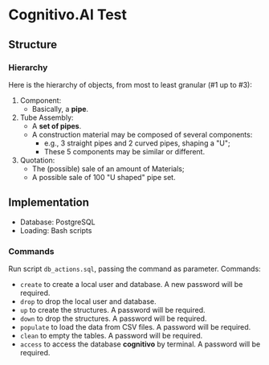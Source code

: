 # Cognitivo.AI Test

## Structure

### Hierarchy

Here is the hierarchy of objects, from most to least granular (#1 up to #3):

1. Component:
    - Basically, a **pipe**.
2. Tube Assembly:
    - A **set of pipes**.
    - A construction material may be composed of several components:
        - e.g., 3 straight pipes and 2 curved pipes, shaping a "U";
        - These 5 components may be similar or different.
3. Quotation:
    - The (possible) sale of an amount of Materials;
    - A possible sale of 100 "U shaped" pipe set.

## Implementation

- Database: PostgreSQL
- Loading: Bash scripts

### Commands

Run script `db_actions.sql`, passing the command as parameter. Commands:

- `create` to create a local user and database. A new password will be required.
- `drop` to drop the local user and database.
- `up` to create the structures. A password will be required.
- `down` to drop the structures. A password will be required.
- `populate` to load the data from CSV files. A password will be required.
- `clean` to empty the tables. A password will be required.
- `access` to access the database **cognitivo** by terminal. A password will be required.

